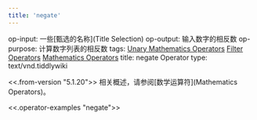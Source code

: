 ```yaml
---
title: 'negate'
---
```


op-input: 一些[甄选的名称](Title Selection)
op-output: 输入数字的相反数
op-purpose: 计算数字列表的相反数
tags: [Unary Mathematics Operators](#Unary%20Mathematics%20Operators) [Filter Operators](#Filter%20Operators) [Mathematics Operators](#Mathematics%20Operators)
title: negate Operator
type: text/vnd.tiddlywiki

<<.from-version "5.1.20">> 相关概述，请参阅[数学运算符](Mathematics Operators)。

<<.operator-examples "negate">>
